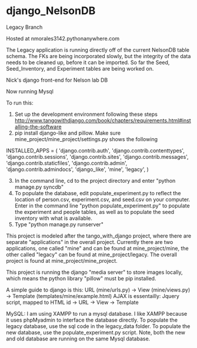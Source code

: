 django_NelsonDB
===============
Legacy Branch

Hosted at nmorales3142.pythonanywhere.com

The Legacy application is running directly off of the current NelsonDB table schema. The FKs are being incorporated slowly, but the integrity of the data needs to be cleaned up, before it can be imported. So far the Seed, Seed_Inventory, and Experiment tables are being worked on.

Nick's django front-end for Nelson lab DB

Now running Mysql

To run this:

1. Set up the development environment following these steps http://www.tangowithdjango.com/book/chapters/requirements.html#installing-the-software
2. pip install django-like and pillow. Make sure mine_project/mine_project/settings.py shows the following

INSTALLED_APPS = (
    'django.contrib.auth',
    'django.contrib.contenttypes',
    'django.contrib.sessions',
    'django.contrib.sites',
    'django.contrib.messages',
    'django.contrib.staticfiles',
    'django.contrib.admin',
    'django.contrib.admindocs',
	'django_like',
	'mine',
  	'legacy',
)

3. In the command line, cd to the project directory and enter "python manage.py syncdb"
4. To populate the database, edit populate_experiment.py to reflect the location of person.csv, experiment.csv, and seed.csv on your computer. Enter in the command line "python populate_experiment.py" to populate the experiment and people tables, as well as to populate the seed inventory with what is available. 
5. Type "python manage.py runserver" 

This project is modeled after the tango_with_django project, where there are separate "applications" in the overall project.
Currently there are two applications, one called "mine" and can be found at mine_project/mine, the other called "legacy" can be found at mine_project/legacy.
The overall project is found at mine_project/mine_project.

This project is running the django "media server" to store images locally, which means the python library "pillow" must be pip installed.

A simple guide to django is this: 
URL (mine/urls.py) -> View (mine/views.py) -> Template (templates/mine/example.html)
AJAX is essentailly: Jquery script, mapped to HTML id -> URL -> View -> Template


MySQL:
I am using XAMPP to run a mysql database. I like XAMPP because it uses phpMyadmin to interface the database directly. 
To populate the legacy database, use the sql code in the legacy_data folder.
To populate the new database, use the populate_experiment.py script.
Note, both the new and old database are running on the same Mysql database. 
